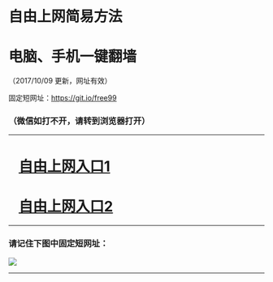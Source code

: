 ﻿# 自由上网简易方法

# 电脑、手机一键翻墙

（2017/10/09 更新，网址有效）

固定短网址：https://git.io/free99

### （微信如打不开，请转到浏览器打开）


***





# &nbsp;&nbsp; <a href="http://ft876324154.fwq-tz-1001.info/fwqtz01.html?t=100900127697 " target="_blank">自由上网入口1</a>
# &nbsp;&nbsp; <a href="http://ft1411728763.fwq-tz-1002.info/fwqtz02.html?t=100900130371 " target="_blank">自由上网入口2</a>
***

### 请记住下图中固定短网址：

<img src="https://s3-us-west-2.amazonaws.com/fwq-1001/yjfq-20170905okok.png" /> 


***

